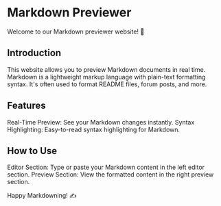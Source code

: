 # Markdown Previewer
Welcome to our Markdown previewer website! 🎉

## Introduction
This website allows you to preview Markdown documents in real time. Markdown is a lightweight markup language with plain-text formatting syntax. It's often used to format README files, forum posts, and more.

## Features
Real-Time Preview: See your Markdown changes instantly.
Syntax Highlighting: Easy-to-read syntax highlighting for Markdown.

## How to Use
Editor Section: Type or paste your Markdown content in the left editor section.
Preview Section: View the formatted content in the right preview section.


Happy Markdowning! ✍️

